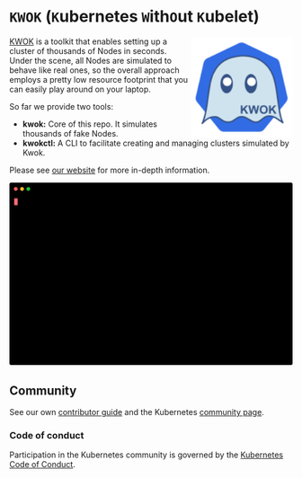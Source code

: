 # `KWOK` (`K`ubernetes `W`ith`O`ut `K`ubelet)

<img align="right" width="180px" src="./logo/kwok.svg"/>

[KWOK] is a toolkit that enables setting up a cluster of thousands of Nodes in seconds.
Under the scene, all Nodes are simulated to behave like real ones, so the overall approach employs
a pretty low resource footprint that you can easily play around on your laptop.

So far we provide two tools:

- **kwok:** Core of this repo. It simulates thousands of fake Nodes.
- **kwokctl:** A CLI to facilitate creating and managing clusters simulated by Kwok.

Please see [our website] for more in-depth information.

<img width="700px" src="./demo/manage-clusters.svg">

## Community

See our own [contributor guide] and the Kubernetes [community page].

### Code of conduct

Participation in the Kubernetes community is governed by the [Kubernetes Code of Conduct][code of conduct].

[KWOK]: https://sigs.k8s.io/kwok
[our website]: https://kwok.sigs.k8s.io
[community page]: https://kubernetes.io/community/
[contributor guide]: https://kwok.sigs.k8s.io/docs/contributing/getting-started
[code of conduct]: https://github.com/kubernetes-sigs/kwok/blob/main/code-of-conduct.md
